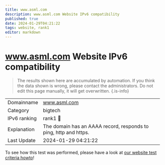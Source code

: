 ```yaml
---
title: www.asml.com
description: www.asml.com Website IPv6 compatibility
published: true
date: 2024-01-29T04:21:22
tags: website, rank1
editor: markdown
---
```


# www.asml.com Website IPv6 compatibility

> The results shown here are accumulated by automation. If you think the data shown is wrong, please contact the administrators. 
> Do not edit this page manually, it will get overwritten.
{.is-info}


|   |   |
| - | - |
| Domainname | www.asml.com
| Category | bigtech |
| IPv6 ranking | rank1 :1st_place_medal: |
| Explanation | The domain has an AAAA record, responds to ping, http and https. |
| Last Update | 2024-01-29 04:21:22 |

To see how this test was performed, please have a look at [our website test criteria howto](/howto/testcriteria/website)!


